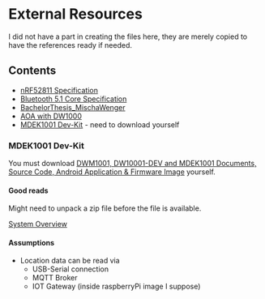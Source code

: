 # External Resources

I did not have a part in creating the files here, they are merely copied to have the references ready if needed.

## Contents

* [nRF52811 Specification](nRF52811_PS_v1.0.pdf)
* [Bluetooth 5.1 Core Specification](Core_v5.1.pdf)
* [BachelorThesis_MischaWenger](BachelorThesis_MischaWenger.pdf)
* [AOA with DW1000](angle_of_arrival_estimation_using_dw1000_online.pdf)
* [MDEK1001 Dev-Kit](./DWM1001_DWM1001-DEV_MDEK1001_Sources_and_Docs_v9) - need to download yourself
  
### MDEK1001 Dev-Kit

You must download 
[DWM1001, DW10001-DEV and MDEK1001 Documents, Source Code, Android Application & Firmware Image](https://www.decawave.com/product/mdek1001-deployment-kit/)
yourself.

#### Good reads

Might need to unpack a zip file before the file is available.

[System Overview](DWM1001_DWM1001-DEV_MDEK1001_Sources_and_Docs_v9/DWM1001/Product_and_Design_Documents/DWM1001_System_Overview.pdf)

#### Assumptions

* Location data can be read via 
    * USB-Serial connection
    * MQTT Broker
    * IOT Gateway (inside raspberryPi image I suppose)
